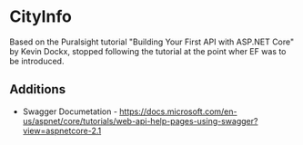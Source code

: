 # CityInfo
Based on the Puralsight tutorial "Building Your First API with ASP.NET Core" by Kevin Dockx, stopped following the tutorial at the point wher EF was to be introduced.

## Additions

* Swagger Documetation - https://docs.microsoft.com/en-us/aspnet/core/tutorials/web-api-help-pages-using-swagger?view=aspnetcore-2.1
